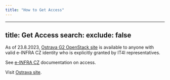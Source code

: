 ```yaml
---
title: "How to Get Access"
---
```

---

title: Get Access
search:
  exclude: false
---
As of 23.8.2023, [Ostrava G2 OpenStack site](https://ostrava.openstack.cloud.e-infra.cz/) is available to anyone with valid e-INFRA CZ identity who is explicitly granted by IT4I representatives.


See [e-INFRA CZ](https://docs.e-infra.cz/account/access/) documentation on access.

Visit [Ostrava site](https://ostrava.openstack.cloud.e-infra.cz/).
